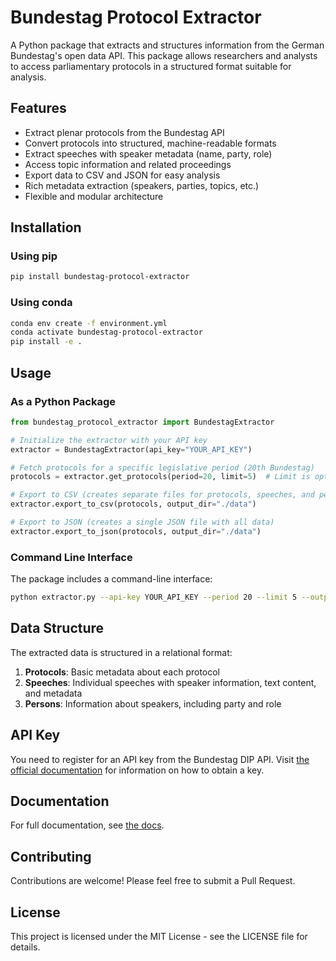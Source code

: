 # Bundestag Protocol Extractor

A Python package that extracts and structures information from the German Bundestag's open data API. This package allows researchers and analysts to access parliamentary protocols in a structured format suitable for analysis.

## Features

- Extract plenar protocols from the Bundestag API
- Convert protocols into structured, machine-readable formats
- Extract speeches with speaker metadata (name, party, role)
- Access topic information and related proceedings
- Export data to CSV and JSON for easy analysis
- Rich metadata extraction (speakers, parties, topics, etc.)
- Flexible and modular architecture

## Installation

### Using pip

```bash
pip install bundestag-protocol-extractor
```

### Using conda

```bash
conda env create -f environment.yml
conda activate bundestag-protocol-extractor
pip install -e .
```

## Usage

### As a Python Package

```python
from bundestag_protocol_extractor import BundestagExtractor

# Initialize the extractor with your API key
extractor = BundestagExtractor(api_key="YOUR_API_KEY")

# Fetch protocols for a specific legislative period (20th Bundestag)
protocols = extractor.get_protocols(period=20, limit=5)  # Limit is optional

# Export to CSV (creates separate files for protocols, speeches, and persons)
extractor.export_to_csv(protocols, output_dir="./data")

# Export to JSON (creates a single JSON file with all data)
extractor.export_to_json(protocols, output_dir="./data")
```

### Command Line Interface

The package includes a command-line interface:

```bash
python extractor.py --api-key YOUR_API_KEY --period 20 --limit 5 --output-dir ./data --format both
```

## Data Structure

The extracted data is structured in a relational format:

1. **Protocols**: Basic metadata about each protocol
2. **Speeches**: Individual speeches with speaker information, text content, and metadata
3. **Persons**: Information about speakers, including party and role

## API Key

You need to register for an API key from the Bundestag DIP API. Visit [the official documentation](https://dip.bundestag.de/%C3%BCber-dip/hilfe/api) for information on how to obtain a key.

## Documentation

For full documentation, see [the docs](https://bundestag-protocol-extractor.readthedocs.io/).

## Contributing

Contributions are welcome! Please feel free to submit a Pull Request.

## License

This project is licensed under the MIT License - see the LICENSE file for details.
